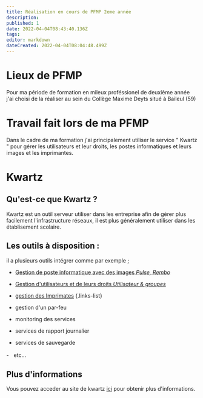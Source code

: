 ```yaml
---
title: Réalisation en cours de PFMP 2eme année
description: 
published: 1
date: 2022-04-04T08:43:40.136Z
tags: 
editor: markdown
dateCreated: 2022-04-04T08:04:48.499Z
---
```


# Lieux de PFMP
Pour ma période de formation en mileux proféssionel de deuxième année j'ai choisi de la réaliser au sein du Collège Maxime Deyts situé à Baileul (59)

# Travail fait lors de ma PFMP
Dans le cadre de ma formation j'ai principalement utiliser le service " Kwartz "
pour gérer les utilisateurs et leur droits, les postes informatiques et leurs images et les imprimantes.

# Kwartz
## Qu'est-ce que Kwartz ?
Kwartz est un outil serveur utiliser dans les entreprise afin de gérer plus facilement l'infrastructure réseaux, il est plus généralement utiliser dans les établisement scolaire.
## Les outils à disposition :
il a plusieurs outils intégrer comme par exemple ;
- [Gestion de poste informatique avec des images *Pulse, Rembo*](/PFMP2/Kwartz/Images)
- [Gestion d'utilisateurs et de leurs droits *Utilisateur & groupes*](/PFMP2/Kwartz/UtilisateurEtDroits)
- [gestion des Imprimates](/PFMP2/Kwartz/AjoutImprimante)
{.links-list}

- gestion d'un par-feu
- monitoring des services
- services de rapport journalier
- services de sauvegarde


-ㅤetc...

## Plus d'informations
Vous pouvez acceder au site de kwartz [ici](https://www.kwartz.com/fr/) pour obtenir plus d'informations.




